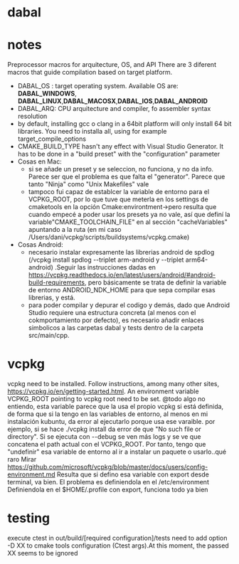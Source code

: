 # dabal


# notes
Preprocessor macros for arquitecture, OS, and API
There are 3 diferent macros that guide compilation based on target platform.
- DABAL_OS : target operating system. Available OS are: **DABAL_WINDOWS**, **DABAL_LINUX**,**DABAL_MACOSX**,**DABAL_IOS**,**DABAL_ANDROID**
- DABAL_ARQ: CPU arquitecture and compiler, fo assembler syntax resolution
- by default, installing gcc o clang in a 64bit platform will only install 64 bit libraries. You need to installa all, using for example target_compile_options
- CMAKE_BUILD_TYPE hasn't any effect with Visual Studio Generator. It has to be done in a "build preset" with the "configuration" parameter
- Cosas en Mac:
    - si se añade un preset y se seleccion, no funciona, y no da info. Parece ser que el problema es que falta el "generator". Parece que tanto "Ninja" como "Unix Makefiles" vale
    - tampoco fui capaz de establcer la variable de entorno para el VCPKG_ROOT, por lo que tuve que meterla en los settings de cmaketools en la opción Cmake:environtment->pero resulta que cuando empecé a poder usar los presets ya no vale, así que definí la variable"CMAKE_TOOLCHAIN_FILE" en al sección "cacheVariables" apuntando a la ruta (en mi caso /Users/dani/vcpkg/scripts/buildsystems/vcpkg.cmake)
 - Cosas Android:
    - necesario instalar expresamente las librerias android de spdlog (/vcpkg install spdlog --triplet arm-android y --triplet arm64-android) .Seguir las instrucciones dadas en https://vcpkg.readthedocs.io/en/latest/users/android/#android-build-requirements, pero básicamente se trata de definir la variable de entorno ANDROID_NDK_HOME para que sepa compilar esas librerias, y está.
    - para poder compilar y depurar el codigo y demás, dado que Android Studio requiere una estructura concreta (al menos con el cokmportamiento por defecto), es necesario añadir enlaces simbolicos a las carpetas dabal y tests dentro de la carpeta src/main/cpp. 
# vcpkg
 vcpkg need to be installed. Follow instructions, among many other sites, https://vcpkg.io/en/getting-started.html. An environment variable VCPKG_ROOT pointing to vcpkg root
 need to be set. @todo algo no entiendo, esta variable parece que la usa el propio vcpkg si está definida, de forma que si la tengo en las variables de entorno, al menos en mi instalación kubuntu, da error al ejecutarlo porque usa ese varaible. por ejemplo, si se hace ./vcpkg install <lo que sea> da error de que "No such file or directory". Si se ejecuta con --debug se ven más logs y se ve que concatena el path actual con el VCPKG_ROOT.
 Por tanto, tengo que "undefinir" esa variable de entorno al ir a instalar un paquete o usarlo..qué raro
 Mirar https://github.com/microsoft/vcpkg/blob/master/docs/users/config-environment.md
 Resulta que si defino esa variable con export desde terminal, va bien. El problema es definiendola en el /etc/environment
 Definiendola en el $HOME/.profile con export, funciona todo ya bien
 # testing
 execute ctest in out/build/[required configuration]/tests
 need to add option -D XX to cmake tools configuration (Ctest args).At this moment, the passed XX seems to be ignored
 